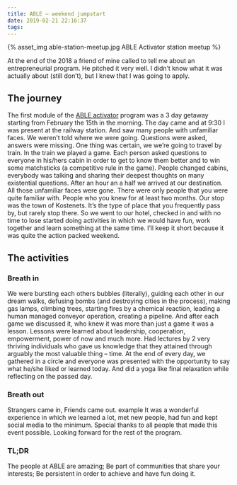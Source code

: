 ```yaml
---
title: ABLE – weekend jumpstart
date: 2019-02-21 22:16:37
tags:
---
```

{% asset_img able-station-meetup.jpg ABLE Activator station meetup %}

At the end of the 2018 a friend of mine called to tell me about an entrepreneurial program.
He pitched it very well. I didn’t know what it was actually about (still don’t), but I knew that I was going to apply.

## The journey

The first module of the [ABLE activator](https://activator.bg/) program was a 3 day getaway starting from February the 15th in the morning.
The day came and at 9:30 I was present at the railway station. And saw many people with unfamiliar faces. We weren’t told where we were going. Questions were asked, answers were missing. One thing was certain, we we’re going to travel by train.
In the train we played a game. Each person asked questions to everyone in his/hers cabin in order to get to know them better and to win some matchsticks (a competitive rule in the game). People changed cabins, everybody was talking and sharing their deepest thoughts on many existential questions. After an hour an a half we arrived at our destination. All those unfamiliar faces were gone. There were only people that you were quite familiar with. People who you knew for at least two months.
Our stop was the town of Kostenets. It’s the type of place that you frequently pass by, but rarely stop there.
So we went to our hotel, checked in and with no time to lose started doing activities in which we would have fun, work together and learn something at the same time. I’ll keep it short because it was quite the action packed weekend.

## The activities

### Breath in

We were bursting each others bubbles (literally), guiding each other in our dream walks, defusing bombs (and destroying cities in the process), making gas lamps,
climbing trees, starting fires by a chemical reaction, leading a human managed conveyor operation, creating a pipeline.
And after each game we discussed it, who knew it was more than just a game it was a lesson. Lessons were learned about leadership, cooperation, empowerment, power of now and much more.
Had lectures by 2 very thriving individuals who gave us knowledge that they attained through arguably the most valuable thing – time.
At the end of every day, we gathered in a circle and everyone was presented with the opportunity to say what he/she liked or learned today.
And did a yoga like final relaxation while reflecting on the passed day.

### Breath out

Strangers came in, Friends came out.
example
It was a wonderful experience in which we learned a lot, met new people, had fun and kept social media to the minimum.
Special thanks to all people that made this event possible. Looking forward for the rest of the program.

### TL;DR

The people at ABLE are amazing; Be part of communities that share your interests; Be persistent in order to achieve and have fun doing it.
